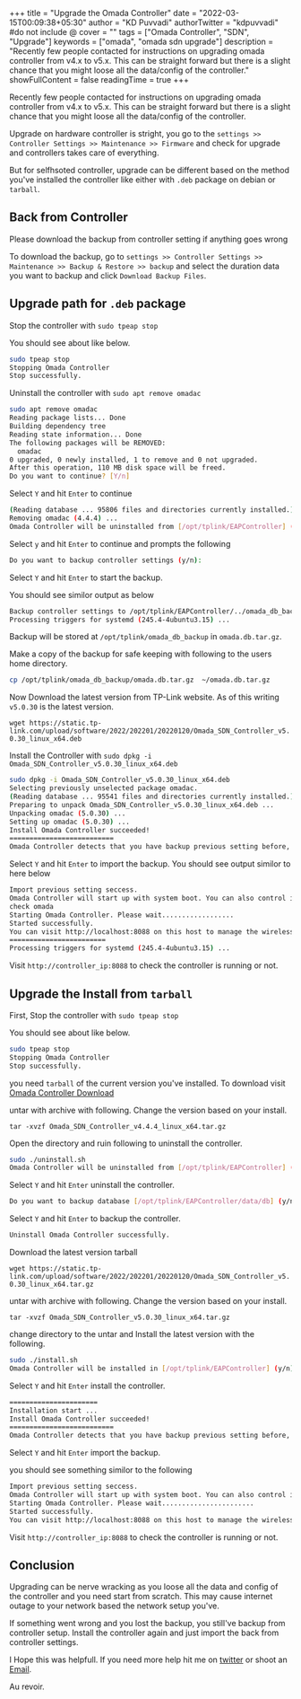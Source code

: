 +++
title = "Upgrade the Omada Controller"
date = "2022-03-15T00:09:38+05:30"
author = "KD Puvvadi"
authorTwitter = "kdpuvvadi" #do not include @
cover = ""
tags = ["Omada Controller", "SDN", "Upgrade"]
keywords = ["omada", "omada sdn upgrade"]
description = "Recently few people contacted for instructions on upgrading omada controller from v4.x to v5.x. This can be straight forward but there is a slight chance that you might loose all the data/config of the controller."
showFullContent = false
readingTime = true
+++

Recently few people contacted for instructions on upgrading omada controller from v4.x to v5.x. This can be straight forward but there is a slight chance that you might loose all the data/config of the controller.

Upgrade on hardware controller is stright, you go to the ` settings >> Controller Settings >> Maintenance >> Firmware ` and check for upgrade and controllers takes care of everything.

But for selfhsoted controller, upgrade can be different based on the method you've installed the controller like either with ` .deb ` package on debian or ` tarball `.

## Back from Controller

Please download the backup from controller setting if anything goes wrong

To download the backup, go to ` settings >> Controller Settings >> Maintenance >> Backup & Restore >> backup ` and select the duration data you want to backup and click ` Download Backup Files `.

## Upgrade path for `.deb` package

Stop the controller with ` sudo tpeap stop `

You should see about like below.

```bash
sudo tpeap stop
Stopping Omada Controller
Stop successfully.
```

Uninstall the controller with `sudo apt remove omadac`

```bash
sudo apt remove omadac
Reading package lists... Done
Building dependency tree
Reading state information... Done
The following packages will be REMOVED:
  omadac
0 upgraded, 0 newly installed, 1 to remove and 0 not upgraded.
After this operation, 110 MB disk space will be freed.
Do you want to continue? [Y/n]
```

Select `Y` and hit `Enter` to continue

```bash
(Reading database ... 95806 files and directories currently installed.)
Removing omadac (4.4.4) ...
Omada Controller will be uninstalled from [/opt/tplink/EAPController] (y/n):
```

Select `y` and hit `Enter` to continue and prompts the following

```bash
Do you want to backup controller settings (y/n):
```

Select `Y` and hit `Enter` to start the backup.

You should see similor output as below

``` bash
Backup controller settings to /opt/tplink/EAPController/../omada_db_backup success.
Processing triggers for systemd (245.4-4ubuntu3.15) ...
```

Backup will be stored at `/opt/tplink/omada_db_backup` in `omada.db.tar.gz`.

Make a copy of the backup for safe keeping with following to the users home directory.

```bash
cp /opt/tplink/omada_db_backup/omada.db.tar.gz  ~/omada.db.tar.gz
```

Now Download the latest version from TP-Link website. As of this writing `v5.0.30` is the latest version.

`wget https://static.tp-link.com/upload/software/2022/202201/20220120/Omada_SDN_Controller_v5.0.30_linux_x64.deb`

Install the Controller with `sudo dpkg -i Omada_SDN_Controller_v5.0.30_linux_x64.deb`

``` bash
sudo dpkg -i Omada_SDN_Controller_v5.0.30_linux_x64.deb
Selecting previously unselected package omadac.
(Reading database ... 95541 files and directories currently installed.)
Preparing to unpack Omada_SDN_Controller_v5.0.30_linux_x64.deb ...
Unpacking omadac (5.0.30) ...
Setting up omadac (5.0.30) ...
Install Omada Controller succeeded!
==========================
Omada Controller detects that you have backup previous setting before, will you import it (y/n):
```

Select `Y` and hit `Enter` to import the backup. You should see output similor to here below

``` bash
Import previous setting seccess.
Omada Controller will start up with system boot. You can also control it by [/usr/bin/tpeap].
check omada
Starting Omada Controller. Please wait..................
Started successfully.
You can visit http://localhost:8088 on this host to manage the wireless network.
========================
Processing triggers for systemd (245.4-4ubuntu3.15) ...
```

Visit `http://controller_ip:8088` to check the controller is running or not.

## Upgrade the Install from `tarball`

First, Stop the controller with `sudo tpeap stop`

You should see about like below.

``` bash
sudo tpeap stop
Stopping Omada Controller
Stop successfully.
```

you need `tarball` of the current version you've installed. To download visit [Omada Controller Download](https://www.tp-link.com/en/support/download/omada-software-controller/v4/)

untar with archive with following. Change the version based on your install.

`tar -xvzf Omada_SDN_Controller_v4.4.4_linux_x64.tar.gz`

Open the directory and ruin following to uninstall the controller.

``` bash
sudo ./uninstall.sh
Omada Controller will be uninstalled from [/opt/tplink/EAPController] (y/n): 
```

Select `Y` and hit `Enter` uninstall the controller.

```bash
Do you want to backup database [/opt/tplink/EAPController/data/db] (y/n): 
```

Select `Y` and hit `Enter` to backup the controller.

```bash
Uninstall Omada Controller successfully.
```

Download the latest version tarball

`wget https://static.tp-link.com/upload/software/2022/202201/20220120/Omada_SDN_Controller_v5.0.30_linux_x64.tar.gz`

untar with archive with following. Change the version based on your install.

`tar -xvzf Omada_SDN_Controller_v5.0.30_linux_x64.tar.gz`

change directory to the untar and Install the latest version with the following.

```bash
sudo ./install.sh
Omada Controller will be installed in [/opt/tplink/EAPController] (y/n):
```

Select `Y` and hit `Enter` install the controller.

```bash
======================
Installation start ...
Install Omada Controller succeeded!
==========================
Omada Controller detects that you have backup previous setting before, will you import it (y/n):
```

Select `Y` and hit `Enter` import the backup.

you should see something similor to the following

```bash
Import previous setting seccess.
Omada Controller will start up with system boot. You can also control it by [/usr/bin/tpeap].
Starting Omada Controller. Please wait.......................
Started successfully.
You can visit http://localhost:8088 on this host to manage the wireless network.
```

Visit `http://controller_ip:8088` to check the controller is running or not.

## Conclusion

Upgrading can be nerve wracking as you loose all the data and config of the controller and you need start from scratch. This may cause internet outage to your network based the network setup you've.

If something went wrong and you lost the backup, you still've backup from controller setup. Install the controller again and just import the back from controller settings.

I Hope this was helpfull. If you need more help hit me on [twitter](https://twitter.com/kdpuvvadi) or shoot an [Email](https://blog.puvvadi.me/contact).

Au revoir.
